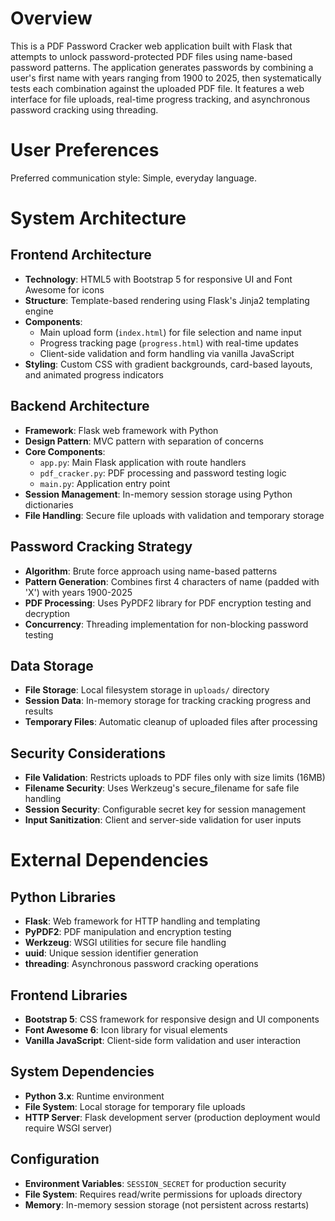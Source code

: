 # Overview

This is a PDF Password Cracker web application built with Flask that attempts to unlock password-protected PDF files using name-based password patterns. The application generates passwords by combining a user's first name with years ranging from 1900 to 2025, then systematically tests each combination against the uploaded PDF file. It features a web interface for file uploads, real-time progress tracking, and asynchronous password cracking using threading.

# User Preferences

Preferred communication style: Simple, everyday language.

# System Architecture

## Frontend Architecture
- **Technology**: HTML5 with Bootstrap 5 for responsive UI and Font Awesome for icons
- **Structure**: Template-based rendering using Flask's Jinja2 templating engine
- **Components**: 
  - Main upload form (`index.html`) for file selection and name input
  - Progress tracking page (`progress.html`) with real-time updates
  - Client-side validation and form handling via vanilla JavaScript
- **Styling**: Custom CSS with gradient backgrounds, card-based layouts, and animated progress indicators

## Backend Architecture
- **Framework**: Flask web framework with Python
- **Design Pattern**: MVC pattern with separation of concerns
- **Core Components**:
  - `app.py`: Main Flask application with route handlers
  - `pdf_cracker.py`: PDF processing and password testing logic
  - `main.py`: Application entry point
- **Session Management**: In-memory session storage using Python dictionaries
- **File Handling**: Secure file uploads with validation and temporary storage

## Password Cracking Strategy
- **Algorithm**: Brute force approach using name-based patterns
- **Pattern Generation**: Combines first 4 characters of name (padded with 'X') with years 1900-2025
- **PDF Processing**: Uses PyPDF2 library for PDF encryption testing and decryption
- **Concurrency**: Threading implementation for non-blocking password testing

## Data Storage
- **File Storage**: Local filesystem storage in `uploads/` directory
- **Session Data**: In-memory storage for tracking cracking progress and results
- **Temporary Files**: Automatic cleanup of uploaded files after processing

## Security Considerations
- **File Validation**: Restricts uploads to PDF files only with size limits (16MB)
- **Filename Security**: Uses Werkzeug's secure_filename for safe file handling
- **Session Security**: Configurable secret key for session management
- **Input Sanitization**: Client and server-side validation for user inputs

# External Dependencies

## Python Libraries
- **Flask**: Web framework for HTTP handling and templating
- **PyPDF2**: PDF manipulation and encryption testing
- **Werkzeug**: WSGI utilities for secure file handling
- **uuid**: Unique session identifier generation
- **threading**: Asynchronous password cracking operations

## Frontend Libraries
- **Bootstrap 5**: CSS framework for responsive design and UI components
- **Font Awesome 6**: Icon library for visual elements
- **Vanilla JavaScript**: Client-side form validation and user interaction

## System Dependencies
- **Python 3.x**: Runtime environment
- **File System**: Local storage for temporary file uploads
- **HTTP Server**: Flask development server (production deployment would require WSGI server)

## Configuration
- **Environment Variables**: `SESSION_SECRET` for production security
- **File System**: Requires read/write permissions for uploads directory
- **Memory**: In-memory session storage (not persistent across restarts)